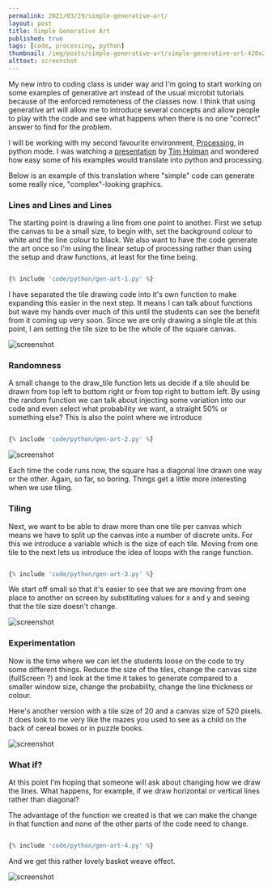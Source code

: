 ```yaml
---
permalink: 2021/03/29/simple-generative-art/
layout: post
title: Simple Generative Art
published: true
tags: [code, processing, python]
thumbnail: /img/posts/simple-generative-art/simple-generative-art-420x255.webp
alttext: screenshot
---
```


My new intro to coding class is under way and I'm going to start working on some examples of generative art instead of the usual microbit tutorials because of the
enforced remoteness of the classes now. I think that using generative art will allow me to introduce several concepts and allow people to play with the code and
see what happens when there is no one "correct" answer to find for the problem.

I will be working with my second favourite environment, <a href="https://processing.org/">Processing</a>, in python mode. I was watching a <a href="https://youtu.be/4Se0_w0ISYk">presentation</a> by
<a href="https://tholman.com">Tim Holman</a> and wondered how easy some of his examples would translate into python and processing.

Below is an example of this translation where "simple" code can generate some really nice, "complex"-looking graphics.

### Lines and Lines and Lines

The starting point is drawing a line from one point to another. First we setup the canvas to be a small size, to begin with, set the background colour to white
and the line colour to black. We also want to have the code generate the art once so I'm using the linear setup of processing rather than using the setup and draw functions,
at least for the time being.

```python

{% include 'code/python/gen-art-1.py' %}

```

I have separated the tile drawing code into it's own function to make expanding this easier in the next step. It means I can talk about functions but wave my hands over much of this until
the students can see the benefit from it coming up very soon. Since we are only drawing a single tile at this point, I am setting the tile size to be the whole of the square canvas.

![screenshot](/img/posts/simple-generative-art/art-1.webp)

### Randomness

A small change to the draw_tile function lets us decide if a tile should be drawn from top left to bottom right or from top right to bottom left. By using the random function
we can talk about injecting some variation into our code and even select what probability we want, a straight 50% or something else? This is also the point where we introduce

```python

{% include 'code/python/gen-art-2.py' %}

```

![screenshot](/img/posts/simple-generative-art/art-2.webp)

Each time the code runs now, the square has a diagonal line drawn one way or the other. Again, so far, so boring. Things get a little more interesting when we use tiling.

### Tiling

Next, we want to be able to draw more than one tile per canvas which means we have to split up the canvas into a number of discrete units. For this we
introduce a variable which is the size of each tile. Moving from one tile to the next lets us introduce the idea of loops with the range function.

```python

{% include 'code/python/gen-art-3.py' %}

```

We start off
small so that it's easier to see that we are moving from one place to another on screen by substituting values for x and y and seeing that the tile size doesn't change.

![screenshot](/img/posts/simple-generative-art/art-3.webp)

### Experimentation

Now is the time where we can let the students loose on the code to try some different things. Reduce the size of the tiles, change the canvas size (fullScreen ?) and look at the time it
takes to generate compared to a smaller window size, change the probability, change the line thickness or colour.

Here's another version with a tile size of 20 and a canvas size of 520 pixels. It does look to me very like the mazes you used to see as a child on the back of cereal boxes
or in puzzle books.

![screenshot](/img/posts/simple-generative-art/art-4.webp)

### What if?

At this point I'm hoping that someone will ask about changing how we draw the lines. What happens, for example, if we draw horizontal or vertical lines rather than
diagonal?

The advantage of the function we created is that we can make the change in that function and none of the other parts of the code need to change.

```python

{% include 'code/python/gen-art-4.py' %}

```

And we get this rather lovely basket weave effect.

![screenshot](/img/posts/simple-generative-art/art-5.webp)
